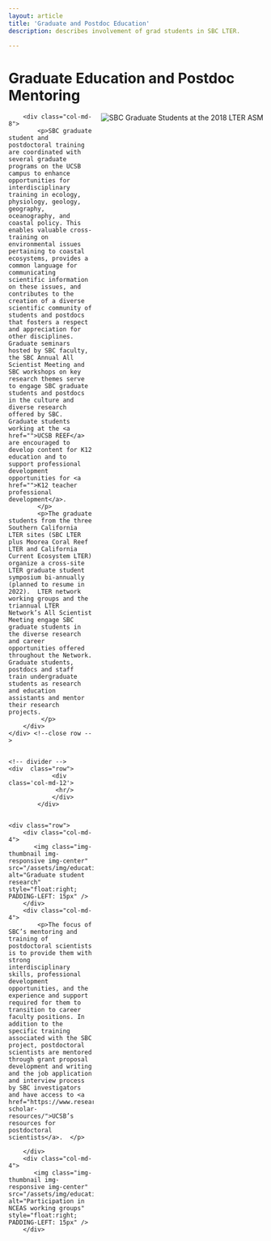 ```yaml
---
layout: article
title: 'Graduate and Postdoc Education'
description: describes involvement of grad students in SBC LTER.

---
```


<h1>Graduate Education and Postdoc Mentoring</h1>
	
<!-- how to col: individual articles can vary the col widths; for full-width total should = 12. 
	col-md scales up (med to large desktops), and automatically stacks on phones and tablets (within the row). -->



<div id="main-container">
	<div class="row">
		<div class="col-md-4">
	       <img class="img-thumbnail img-responsive img-center" src="/assets/img/education/2018LTERASM_KristenM_KyleE.JPG"  alt="SBC Graduate Students at the 2018 LTER ASM" style="float:right; PADDING-LEFT: 15px" />       
   		</div>

  		<div class="col-md-8">
			<p>SBC graduate student and postdoctoral training are coordinated with several graduate programs on the UCSB campus to enhance opportunities for interdisciplinary training in ecology, physiology, geology, geography, oceanography, and coastal policy. This enables valuable cross-training on environmental issues pertaining to coastal ecosystems, provides a common language for communicating scientific information on these issues, and contributes to the creation of a diverse scientific community of students and postdocs that fosters a respect and appreciation for other disciplines. Graduate seminars hosted by SBC faculty, the SBC Annual All Scientist Meeting and SBC workshops on key research themes serve to engage SBC graduate students and postdocs in the culture and diverse research offered by SBC.  Graduate students working at the <a href="">UCSB REEF</a> are encouraged to develop content for K12 education and to support professional development opportunities for <a href="">K12 teacher professional development</a>.  
			</p>
			<p>The graduate students from the three Southern California LTER sites (SBC LTER plus Moorea Coral Reef LTER and California Current Ecosystem LTER) organize a cross-site LTER graduate student symposium bi-annually (planned to resume in 2022).  LTER network working groups and the triannual LTER Network’s All Scientist Meeting engage SBC graduate students in the diverse research and career opportunities offered throughout the Network. Graduate students, postdocs and staff train undergraduate students as research and education assistants and mentor their research projects.
			 </p>
		</div>
 	</div> <!--close row -->
 	
    
	<!-- divider -->
	<div  class="row">
	            <div class='col-md-12'>
	             <hr/>
	            </div>
	        </div>
    
	
	<div class="row">
		<div class="col-md-4">
	       <img class="img-thumbnail img-responsive img-center" src="/assets/img/education/CN_sampling_Kelp_DOC_diver.jpg"  alt="Graduate student research" style="float:right; PADDING-LEFT: 15px" />       
   		</div>
  		<div class="col-md-4">
			<p>The focus of SBC’s mentoring and training of postdoctoral scientists is to provide them with strong interdisciplinary skills, professional development opportunities, and the experience and support required for them to transition to career faculty positions. In addition to the specific training associated with the SBC project, postdoctoral scientists are mentored through grant proposal development and writing and the job application and interview process by SBC investigators and have access to <a href="https://www.research.ucsb.edu/postdoctoral-scholar-resources/">UCSB’s resources for postdoctoral scientists</a>.  </p>
    		
		</div>
		<div class="col-md-4">
	       <img class="img-thumbnail img-responsive img-center" src="/assets/img/education/Hallet_nceas_wg.jpg"  alt="Participation in NCEAS working groups" style="float:right; PADDING-LEFT: 15px" />       
   		</div>

</div>